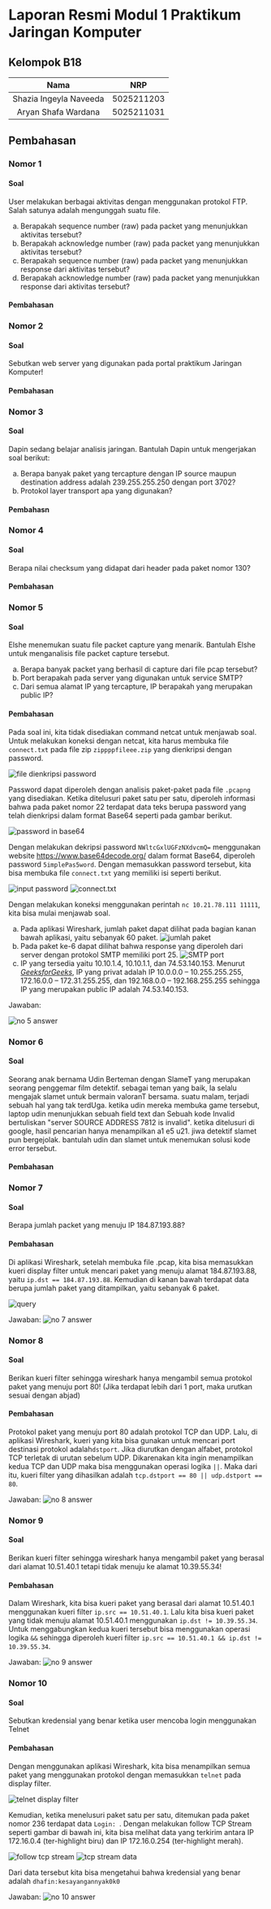 # Laporan Resmi Modul 1 Praktikum Jaringan Komputer

## Kelompok B18

|          Nama          |    NRP     |
| :--------------------: | :--------: |
| Shazia Ingeyla Naveeda | 5025211203 |
|  Aryan Shafa Wardana   | 5025211031 |

## Pembahasan

### Nomor 1

#### Soal

User melakukan berbagai aktivitas dengan menggunakan protokol FTP. Salah satunya adalah mengunggah suatu file.

<ol type="a">
    <li>
        Berapakah sequence number (raw) pada packet yang menunjukkan aktivitas tersebut?
    </li>
    <li>
        Berapakah acknowledge number (raw) pada packet yang menunjukkan aktivitas tersebut?
    </li>
    <li>
        Berapakah sequence number (raw) pada packet yang menunjukkan response dari aktivitas tersebut?
    </li>
    <li>
        Berapakah acknowledge number (raw) pada packet yang menunjukkan response dari aktivitas tersebut?
    </li>
</ol>

#### Pembahasan

### Nomor 2

#### Soal

Sebutkan web server yang digunakan pada portal praktikum Jaringan Komputer!

#### Pembahasan

### Nomor 3

#### Soal

Dapin sedang belajar analisis jaringan. Bantulah Dapin untuk mengerjakan soal berikut:

<ol type="a">
    <li>
        Berapa banyak paket yang tercapture dengan IP source maupun destination address adalah 239.255.255.250 dengan port 3702?
    </li>
    <li>
        Protokol layer transport apa yang digunakan?
    </li>
</ol>

#### Pembahasn

### Nomor 4

#### Soal

Berapa nilai checksum yang didapat dari header pada paket nomor 130?

#### Pembahasan

### Nomor 5

#### Soal

Elshe menemukan suatu file packet capture yang menarik. Bantulah Elshe untuk menganalisis file packet capture tersebut.

<ol type="a">
    <li>
        Berapa banyak packet yang berhasil di capture dari file pcap tersebut?
    </li>
    <li>
        Port berapakah pada server yang digunakan untuk service SMTP?
    </li>
    <li>
        Dari semua alamat IP yang tercapture, IP berapakah yang merupakan public IP?
    </li>
</ol>

#### Pembahasan

Pada soal ini, kita tidak disediakan command netcat untuk menjawab soal. Untuk melakukan koneksi dengan netcat, kita harus membuka file `connect.txt` pada file zip `zippppfileee.zip` yang dienkripsi dengan password.

![file dienkripsi password](images/no-5/1.png)

Password dapat diperoleh dengan analisis paket-paket pada file `.pcapng` yang disediakan. Ketika ditelusuri paket satu per satu, diperoleh informasi bahwa pada paket nomor 22 terdapat data teks berupa password yang telah dienkripsi dalam format Base64 seperti pada gambar berikut.

![password in base64](images/no-5/2.png)

Dengan melakukan dekripsi password `NWltcGxlUGFzNXdvcmQ=` menggunakan website https://www.base64decode.org/ dalam format Base64, diperoleh password `5implePas5word`. Dengan memasukkan password tersebut, kita bisa membuka file `connect.txt` yang memiliki isi seperti berikut.

![input password](images/no-5/3.png)
![connect.txt](images/no-5/4.png)

Dengan melakukan koneksi menggunakan perintah `nc 10.21.78.111 11111`, kita bisa mulai menjawab soal.

<ol type="a">
    <li>
        Pada aplikasi Wireshark, jumlah paket dapat dilihat pada bagian kanan bawah aplikasi, yaitu sebanyak 60 paket.
        <image src="images/no-5/5.png" alt="jumlah paket"/>
    </li>
    <li>
        Pada paket ke-6 dapat dilihat bahwa response yang diperoleh dari server dengan protokol SMTP memiliki port 25.
        <image src="images/no-5/6.png" alt="SMTP port"/>
    </li>
    <li>
        IP yang tersedia yaitu 10.10.1.4, 10.10.1.1, dan 74.53.140.153. Menurut <a href="https://www.geeksforgeeks.org/difference-between-private-and-public-ip-addresses/"><i>GeeksforGeeks</i></a>, IP yang privat adalah IP 10.0.0.0 – 10.255.255.255, 172.16.0.0 – 172.31.255.255, dan 192.168.0.0 – 192.168.255.255 sehingga IP yang merupakan public IP adalah 74.53.140.153.
    </li>
</ol>

Jawaban:

![no 5 answer](images/no-5/7.png)

### Nomor 6

#### Soal

Seorang anak bernama Udin Berteman dengan SlameT yang merupakan seorang penggemar film detektif. sebagai teman yang baik, Ia selalu mengajak slamet untuk bermain valoranT bersama. suatu malam, terjadi sebuah hal yang tak terdUga. ketika udin mereka membuka game tersebut, laptop udin menunjukkan sebuah field text dan Sebuah kode Invalid bertuliskan "server SOURCE ADDRESS 7812 is invalid". ketika ditelusuri di google, hasil pencarian hanya menampilkan a1 e5 u21. jiwa detektif slamet pun bergejolak. bantulah udin dan slamet untuk menemukan solusi kode error tersebut.

#### Pembahasan

### Nomor 7

#### Soal

Berapa jumlah packet yang menuju IP 184.87.193.88?

#### Pembahasan

Di aplikasi Wireshark, setelah membuka file .pcap, kita bisa memasukkan kueri display filter untuk mencari paket yang menuju alamat 184.87.193.88, yaitu `ip.dst == 184.87.193.88`. Kemudian di kanan bawah terdapat data berupa jumlah paket yang ditampilkan, yaitu sebanyak 6 paket.

![query](images/no-7/1.png)

Jawaban:
![no 7 answer](images/no-7/2.png)

### Nomor 8

#### Soal

Berikan kueri filter sehingga wireshark hanya mengambil semua protokol paket yang menuju port 80! (Jika terdapat lebih dari 1 port, maka urutkan sesuai dengan abjad)

#### Pembahasan

Protokol paket yang menuju port 80 adalah protokol TCP dan UDP. Lalu, di aplikasi Wireshark, kueri yang kita bisa gunakan untuk mencari port destinasi protokol adalah`dstport`. Jika diurutkan dengan alfabet, protokol TCP terletak di urutan sebelum UDP. Dikarenakan kita ingin menampilkan kedua TCP dan UDP maka bisa menggunakan operasi logika `||`. Maka dari itu, kueri filter yang dihasilkan adalah `tcp.dstport == 80 || udp.dstport == 80`.

Jawaban:
![no 8 answer](images/no-8/1.png)

### Nomor 9

#### Soal

Berikan kueri filter sehingga wireshark hanya mengambil paket yang berasal dari alamat 10.51.40.1 tetapi tidak menuju ke alamat 10.39.55.34!

#### Pembahasan

Dalam Wireshark, kita bisa kueri paket yang berasal dari alamat 10.51.40.1 menggunakan kueri filter `ip.src == 10.51.40.1`. Lalu kita bisa kueri paket yang tidak menuju alamat 10.51.40.1 menggunakan `ip.dst != 10.39.55.34`. Untuk menggabungkan kedua kueri tersebut bisa menggunakan operasi logika `&&` sehingga diperoleh kueri filter `ip.src == 10.51.40.1 && ip.dst != 10.39.55.34`.

Jawaban:
![no 9 answer](images/no-9/1.png)

### Nomor 10

#### Soal

Sebutkan kredensial yang benar ketika user mencoba login menggunakan Telnet

#### Pembahasan

Dengan menggunakan aplikasi Wireshark, kita bisa menampilkan semua paket yang menggunakan protokol dengan memasukkan `telnet` pada display filter.

![telnet display filter](images/no-10/1.png)

Kemudian, ketika menelusuri paket satu per satu, ditemukan pada paket nomor 236 terdapat data `Login: `. Dengan melakukan follow TCP Stream seperti gambar di bawah ini, kita bisa melihat data yang terkirim antara IP 172.16.0.4 (ter-highlight biru) dan IP 172.16.0.254 (ter-highlight merah).

![follow tcp stream](images/no-10/2.png)
![tcp stream data](images/no-10/3.png)

Dari data tersebut kita bisa mengetahui bahwa kredensial yang benar adalah `dhafin:kesayangannyak0k0`

Jawaban:
![no 10 answer](images/no-10/4.png)
